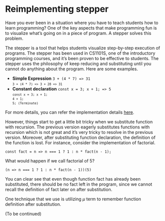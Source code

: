 # Reimplementing stepper
Have you ever been in a situation where you have to teach students how to learn programming? One of the key aspects that make programming fun is to visualize what’s going on in a piece of program. A stepper solves this problem.

The stepper is a tool that helps students visualize step-by-step execution of programs. The stepper has been used in CS1101S, one of the introductory programming courses, and it’s been proven to be effective to students. The stepper uses the philosophy of keep reducing and substituting until you cannot do anything about the program. Here are some examples.

- **Simple Expression** `3 + (4 * 7) => 31` <br>
    <small>`3 + (4 * 7) => 3 + 28 => 31`</small>
- **Constant declaration** `const x = 3; x + 1; => 5` <br>
    <small>`const x = 3; x + 1;`  <br>
            `4 + 1;` <br>
            `5; (Terminate)` </small>

For more details, you can refer the implementation details [here](https://github.com/source-academy/js-slang/blob/master/src/tracer/README.md).

However, things start to get a little bit tricky when we substitute function with recursion. The previous version eagerly substitutes functions with recursion which is not great and it’s very tricky to resolve in the previous version. Moreover, after substituting function declaration, the definition of the function is lost. For instance, consider the implementation of factorial.

```JS
const fact = n => n === 1 ? 1 : n * fact(n - 1);
```
What would happen if we call factorial of 5?

``` JS
(n => n === 1 ? 1 : n * fact(n - 1))(5)
```

You can clear see that even though function fact has already been substituted, there should be no fact left in the program, since we cannot recall the definition of fact later on after substitution.

One technique that we use is utilizing $\mu$ term to remember function definition after substitution.

(To be continued)